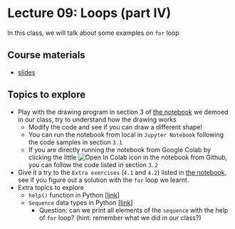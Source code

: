 # Lecture 09: Loops (part IV)

In this class, we will talk about some examples on `for` loop

## Course materials
* [slides](https://docs.google.com/presentation/d/17dyShGZN36zQxopGYpMf6v4PI5Y00qB_J5bvyatUjrQ/edit#slide=id.p)

## Topics to explore
* Play with the drawing program in section 3 of [the notebook](./practice.ipynb) we demoed in our class, try to understand how the drawing works
  * Modify the code and see if you can draw a different shape!
  * You can run the notebook from local in `Jupyter Notebook` following the code samples in section `3.1`
  * If you are directly running the notebook from Google Colab by clicking the little ![Open In Colab](https://colab.research.google.com/assets/colab-badge.svg) icon in the notebook from Github, you can follow the code listed in section `3.2`
* Give it a try to the `Extra exercises` (`4.1` and `4.2`) listed in [the notebook](./practice.ipynb), see if you figure out a solution with the `for` loop we learnt.
* Extra topics to explore
  * `help()` function in Python [[link](https://www.tutorialsteacher.com/python/help-method#:~:text=The%20Python%20help()%20function,is%20printed%20on%20the%20console.)]
  * `Sequence` data types in Python [[link](https://python-course.eu/python-tutorial/sequential-data-types.php)]
    * Question: can we print all elements of the `sequence` with the help of `for` loop? (hint: remember what we did in our class?)


